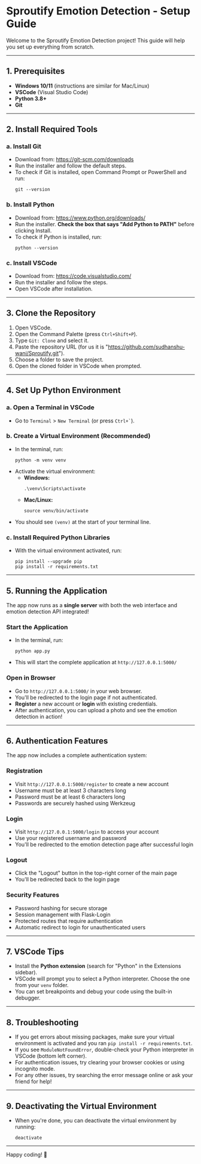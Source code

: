 # Sproutify Emotion Detection - Setup Guide

Welcome to the Sproutify Emotion Detection project! This guide will help you set up everything from scratch.

---

## 1. Prerequisites

- **Windows 10/11** (instructions are similar for Mac/Linux)
- **VSCode** (Visual Studio Code)
- **Python 3.8+**
- **Git**

---

## 2. Install Required Tools

### a. Install Git
- Download from: https://git-scm.com/downloads
- Run the installer and follow the default steps.
- To check if Git is installed, open Command Prompt or PowerShell and run:
  ```
  git --version
  ```

### b. Install Python
- Download from: https://www.python.org/downloads/
- Run the installer. **Check the box that says "Add Python to PATH"** before clicking Install.
- To check if Python is installed, run:
  ```
  python --version
  ```

### c. Install VSCode
- Download from: https://code.visualstudio.com/
- Run the installer and follow the steps.
- Open VSCode after installation.

---

## 3. Clone the Repository

1. Open VSCode.
2. Open the Command Palette (press `Ctrl+Shift+P`).
3. Type `Git: Clone` and select it.
4. Paste the repository URL (for us it is "https://github.com/sudhanshu-wani/Sproutify.git").
5. Choose a folder to save the project.
6. Open the cloned folder in VSCode when prompted.

---

## 4. Set Up Python Environment

### a. Open a Terminal in VSCode
- Go to `Terminal` > `New Terminal` (or press `` Ctrl+` ``).

### b. Create a Virtual Environment (Recommended)
- In the terminal, run:
  ```
  python -m venv venv
  ```
- Activate the virtual environment:
  - **Windows:**
    ```
    .\venv\Scripts\activate
    ```
  - **Mac/Linux:**
    ```
    source venv/bin/activate
    ```
- You should see `(venv)` at the start of your terminal line.

### c. Install Required Python Libraries
- With the virtual environment activated, run:
  ```
  pip install --upgrade pip
  pip install -r requirements.txt
  ```

---

## 5. Running the Application

The app now runs as a **single server** with both the web interface and emotion detection API integrated!

### Start the Application
- In the terminal, run:
  ```
  python app.py
  ```
- This will start the complete application at `http://127.0.0.1:5000/`

### Open in Browser
- Go to `http://127.0.0.1:5000/` in your web browser.
- You'll be redirected to the login page if not authenticated.
- **Register** a new account or **login** with existing credentials.
- After authentication, you can upload a photo and see the emotion detection in action!

---

## 6. Authentication Features

The app now includes a complete authentication system:

### Registration
- Visit `http://127.0.0.1:5000/register` to create a new account
- Username must be at least 3 characters long
- Password must be at least 6 characters long
- Passwords are securely hashed using Werkzeug

### Login
- Visit `http://127.0.0.1:5000/login` to access your account
- Use your registered username and password
- You'll be redirected to the emotion detection page after successful login

### Logout
- Click the "Logout" button in the top-right corner of the main page
- You'll be redirected back to the login page

### Security Features
- Password hashing for secure storage
- Session management with Flask-Login
- Protected routes that require authentication
- Automatic redirect to login for unauthenticated users

---

## 7. VSCode Tips
- Install the **Python extension** (search for "Python" in the Extensions sidebar).
- VSCode will prompt you to select a Python interpreter. Choose the one from your `venv` folder.
- You can set breakpoints and debug your code using the built-in debugger.

---

## 8. Troubleshooting
- If you get errors about missing packages, make sure your virtual environment is activated and you ran `pip install -r requirements.txt`.
- If you see `ModuleNotFoundError`, double-check your Python interpreter in VSCode (bottom left corner).
- For authentication issues, try clearing your browser cookies or using incognito mode.
- For any other issues, try searching the error message online or ask your friend for help!

---

## 9. Deactivating the Virtual Environment
- When you're done, you can deactivate the virtual environment by running:
  ```
  deactivate
  ```

---

Happy coding! 🚀 